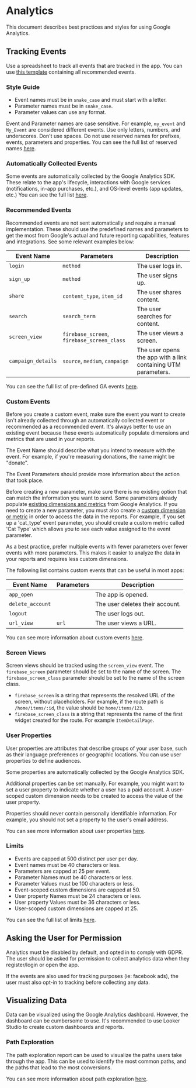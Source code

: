 # Analytics

This document describes best practices and styles for using Google Analytics.

## Tracking Events

Use a spreadsheet to track all events that are tracked in the app.
You can use [this template](https://docs.google.com/spreadsheets/d/1yEgTKGOUVgUlfWrG-qjul5ers80qcINw4UcisZoMSD8/edit?usp=sharing) containing all recommended events.

### Style Guide

- Event names must be in `snake_case` and must start with a letter.
- Parameter names must be in `snake_case`.
- Parameter values can use any format.

Event and Parameter names are case sensitive. For example, `my_event` and `My_Event` are considered different events. Use only letters, numbers, and underscores. Don't use spaces. Do not use reserved names for prefixes, events, parameters and properties. You can see the full list of reserved names [here](https://support.google.com/analytics/answer/13316687?hl=en).

### Automatically Collected Events

Some events are automatically collected by the Google Analytics SDK.
These relate to the app's lifecycle, interactions with Google services (notifications, in-app purchases, etc.), and OS-level events (app updates, etc.)
You can see the full list [here](https://support.google.com/analytics/answer/9234069?hl=en).

### Recommended Events

Recommended events are not sent automatically and require a manual implementation. These should use the predefined names and parameters to get the most from Google's actual and future reporting capabilities, features and integrations. See some relevant examples below:

| Event Name | Parameters | Description |
| ---------- | ---------- | ----------- |
| `login` | `method` | The user logs in. |
| `sign_up` | `method` | The user signs up. |
| `share` | `content_type`, `item_id` | The user shares content. |
| `search` | `search_term` | The user searches for content. |
| `screen_view` | `firebase_screen`, `firebase_screen_class` | The user views a screen. |
| `campaign_details` | `source`, `medium`, `campaign` | The user opens the app with a link containing UTM parameters. |

You can see the full list of pre-defined GA events [here](https://support.google.com/analytics/answer/9267735?hl=en).

### Custom Events

Before you create a custom event, make sure the event you want to create isn't already collected through an automatically collected event or recommended as a recommended event. It's always better to use an existing event because these events automatically populate dimensions and metrics that are used in your reports.

The Event Name should describe what you intend to measure with the event. For example, if you're measuring donations, the name might be "donate".

The Event Parameters should provide more information about the action that took place.

Before creating a new parameter, make sure there is no existing option that can match the information you want to send. Some parameters already populate [existing dimensions and metrics](https://support.google.com/analytics/answer/9143382) from Google Analytics. If you need to create a new parameter, you must also create a [custom dimension or metric](https://support.google.com/analytics/answer/10075209?) in order to access the data in the reports. For example, if you set up a 'cat_type' event parameter, you should create a custom metric called 'Cat Type' which allows you to see each value assigned to the event parameter.

As a best practice, prefer multiple events with fewer parameters over fewer events with more parameters. This makes it easier to analyze the data in your reports and requires less custom dimensions.

The following list contains custom events that can be useful in most apps:

| Event Name | Parameters | Description |
| ---------- | ---------- | ----------- |
| `app_open` | | The app is opened. |
| `delete_account` | | The user deletes their account. |
| `logout` | | The user logs out. |
| `url_view` | `url` | The user views a URL. |

You can see more information about custom events [here](https://support.google.com/analytics/answer/12229021?hl=en).

### Screen Views

Screen views should be tracked using the `screen_view` event. The `firebase_screen` parameter should be set to the name of the screen. The `firebase_screen_class` parameter should be set to the name of the screen class.

- `firebase_screen` is a string that represents the resolved URL of the screen, without placeholders. For example, if the route path is `/home/items/:id`, the value should be `home/items/123`.
- `firebase_screen_class` is a string that represents the name of the first widget created for the route. For example `ItemDetailPage`.

### User Properties

User properties are attributes that describe groups of your user base, such as their language preferences or geographic locations. You can use user properties to define audiences.

Some properties are automatically collected by the Google Analytics SDK.

Additional properties can be set manually. For example, you might want to set a user property to indicate whether a user has a paid account. A user-scoped custom dimension needs to be created to access the value of the user property.

Properties should never contain personally identifiable information. For example, you should not set a property to the user's email address.

You can see more information about user properties [here](https://support.google.com/analytics/answer/9355671?hl=en).

### Limits

- Events are capped at 500 distinct per user per day.
- Event names must be 40 characters or less.
- Parameters are capped at 25 per event.
- Parameter Names must be 40 characters or less.
- Parameter Values must be 100 characters or less.
- Event-scoped custom dimensions are capped at 50.
- User property Names must be 24 characters or less.
- User property Values must be 36 characters or less.
- User-scoped custom dimensions are capped at 25.

You can see the full list of limits [here](https://support.google.com/analytics/answer/9267744?hl=en).

## Asking the User for Permission

Analytics must be disabled by default, and opted in to comply with GDPR.
The user should be asked for permission to collect analytics data when they register/login or open the app.

If the events are also used for tracking purposes (ie: facebook ads), the user must also opt-in to tracking before collecting any data.

## Visualizing Data

Data can be visualized using the Google Analytics dashboard. However, the dashboard can be cumbersome to use. It's recommended to use Looker Studio to create custom dashboards and reports.

### Path Exploration

The path exploration report can be used to visualize the paths users take through the app. This can be used to identify the most common paths, and the paths that lead to the most conversions.

You can see more information about path exploration [here](https://support.google.com/analytics/answer/9317498?hl=en).

